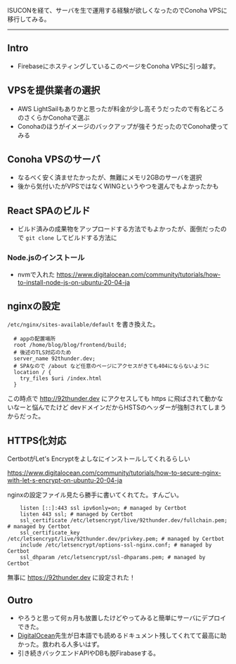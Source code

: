 ISUCONを経て、サーバを生で運用する経験が欲しくなったのでConoha VPSに移行してみる。

---

## Intro
* FirebaseにホスティングしているこのページをConoha VPSに引っ越す。

## VPSを提供業者の選択
* AWS LightSailもありかと思ったが料金が少し高そうだったので有名どころのさくらかConohaで選ぶ
* Conohaのほうがイメージのバックアップが強そうだったのでConoha使ってみる

## Conoha VPSのサーバ
* なるべく安く済ませたかったが、無難にメモリ2GBのサーバを選択
* 後から気付いたがVPSではなくWINGというやつを選んでもよかったかも

## React SPAのビルド
* ビルド済みの成果物をアップロードする方法でもよかったが、面倒だったので `git clone` してビルドする方法に

### Node.jsのインストール
* nvmで入れた
https://www.digitalocean.com/community/tutorials/how-to-install-node-js-on-ubuntu-20-04-ja

## nginxの設定
`/etc/nginx/sites-available/default` を書き換えた。
```nginx
  # appの配置場所
  root /home/blog/blog/frontend/build;
  # 後述のTLS対応のため
  server_name 92thunder.dev;
  # SPAなので /about など任意のページにアクセスがきても404にならないように
  location / {
    try_files $uri /index.html
  }
```

この時点で http://92thunder.dev にアクセスしても https に飛ばされて動かないなーと悩んでたけど devドメインだからHSTSのヘッダーが強制されてしまうからだった。


## HTTPS化対応
CertbotがLet's Encryptをよしなにインストールしてくれるらしい

https://www.digitalocean.com/community/tutorials/how-to-secure-nginx-with-let-s-encrypt-on-ubuntu-20-04-ja

nginxの設定ファイル見たら勝手に書いてくれてた。すんごい。
```nginx
    listen [::]:443 ssl ipv6only=on; # managed by Certbot
    listen 443 ssl; # managed by Certbot
    ssl_certificate /etc/letsencrypt/live/92thunder.dev/fullchain.pem; # managed by Certbot
    ssl_certificate_key /etc/letsencrypt/live/92thunder.dev/privkey.pem; # managed by Certbot
    include /etc/letsencrypt/options-ssl-nginx.conf; # managed by Certbot
    ssl_dhparam /etc/letsencrypt/ssl-dhparams.pem; # managed by Certbot
```
無事に https://92thunder.dev に設定された！

## Outro
* やろうと思って何ヵ月も放置したけどやってみると簡単にサーバにデプロイできた。
* [DigitalOcean](https://www.digitalocean.com/)先生が日本語でも読めるドキュメント残してくれてて最高に助かった。救われる人多いはず。
* 引き続きバックエンドAPIやDBも脱Firabaseする。